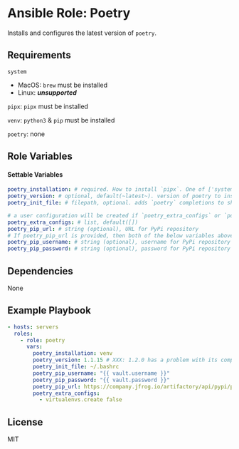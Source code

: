 # Ansible Role: Poetry

Installs and configures the latest version of `poetry`.

## Requirements

`system`
  - MacOS: `brew` must be installed
  - Linux: ***unsupported***

`pipx`: `pipx` must be installed

`venv`: `python3` & `pip` must be installed

`poetry`: none

## Role Variables

#### Settable Variables
```yaml
poetry_installation: # required. How to install `pipx`. One of ['system', 'venv', 'pipx', 'poetry', 'none'].
poetry_version: # optional, default(~latest~). version of poetry to install.
poetry_init_file: # filepath, optional. adds `poetry` completions to shell environment. adds `poetry` executable to PATH, when `poetry_installation == 'venv'`

# a user configuration will be created if `poetry_extra_configs` or `poetry_pip_url` is provided
poetry_extra_configs: # list, default([])
poetry_pip_url: # string (optional), URL for PyPi repository
# If poetry_pip_url is provided, then both of the below variables above must be provided.
poetry_pip_username: # string (optional), username for PyPi repository
poetry_pip_password: # string (optional), password for PyPi repository
```

## Dependencies

None

## Example Playbook
```yaml
- hosts: servers
  roles:
    - role: poetry
      vars:
        poetry_installation: venv
        poetry_version: 1.1.15 # XXX: 1.2.0 has a problem with its completions script
        poetry_init_file: ~/.bashrc
        poetry_pip_username: "{{ vault.username }}"
        poetry_pip_password: "{{ vault.password }}"
        poetry_pip_url: https://company.jfrog.io/artifactory/api/pypi/pypi/simple
        poetry_extra_configs:
          - virtualenvs.create false
```

## License

MIT
